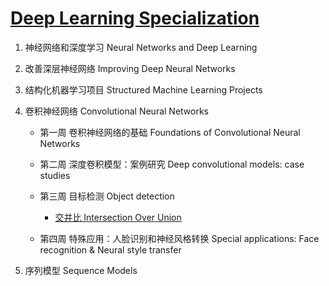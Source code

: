 # [Deep Learning Specialization](https://www.deeplearning.ai/)

1. 神经网络和深度学习 Neural Networks and Deep Learning

2. 改善深层神经网络 Improving Deep Neural Networks

3. 结构化机器学习项目 Structured Machine Learning Projects

4. 卷积神经网络 Convolutional Neural Networks
    * 第一周 卷积神经网络的基础 Foundations of Convolutional Neural Networks
    
    * 第二周 深度卷积模型：案例研究 Deep convolutional models: case studies
    
    * 第三周 目标检测 Object detection
    
        * [交并比 Intersection Over Union](http://nbviewer.jupyter.org/github/wang-junjian/deep-learning-specialization/blob/master/4-convolutional-neural-networks/3.6_intersection_over_union.ipynb)
        
    * 第四周 特殊应用：人脸识别和神经风格转换 Special applications: Face recognition & Neural style transfer

5. 序列模型 Sequence Models
